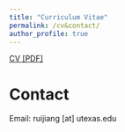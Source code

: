 ```yaml
---
title: "Curriculum Vitae"
permalink: /cv&contact/
author_profile: true
---
```


[CV [PDF]](https://github.com/ruijiang81/ruijiang81.github.io/raw/master/files/cv/CV_ruijiang-4.pdf)

# Contact
Email: ruijiang [at] utexas.edu
